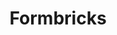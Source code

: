 ---
codehost: https://github.com/https://github.com/formbricks/formbricks
logohandle: formbricks
sort: formbricks
title: Formbricks
twitter: https://x.com/formbricks
website: https://formbricks.com/
---